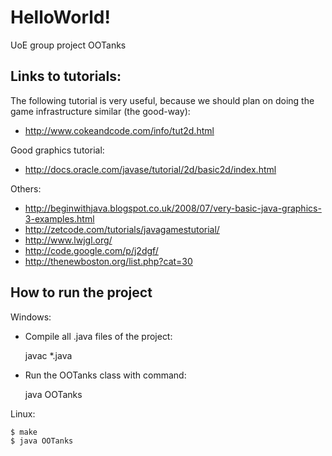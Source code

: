 HelloWorld!
=========

UoE group project OOTanks

Links to tutorials: 
---------

The following tutorial is very useful, because we should plan on doing the game infrastructure similar (the good-way):

- http://www.cokeandcode.com/info/tut2d.html

Good graphics tutorial:

- http://docs.oracle.com/javase/tutorial/2d/basic2d/index.html

Others:

- http://beginwithjava.blogspot.co.uk/2008/07/very-basic-java-graphics-3-examples.html
- http://zetcode.com/tutorials/javagamestutorial/
- http://www.lwjgl.org/
- http://code.google.com/p/j2dgf/
- http://thenewboston.org/list.php?cat=30

How to run the project
---------

Windows:
- Compile all .java files of the project:

    javac *.java

- Run the OOTanks class with command:

    java OOTanks

Linux:

    $ make
    $ java OOTanks
